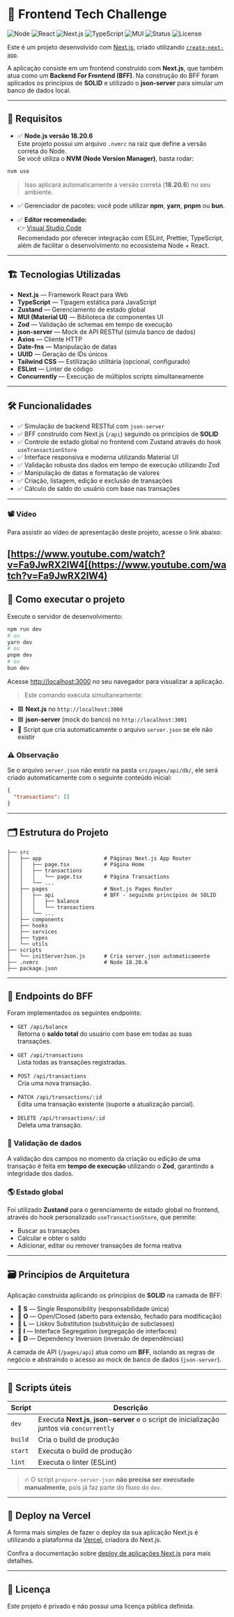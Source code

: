 # 🚀 Frontend Tech Challenge

![Node](https://img.shields.io/badge/Node-18.20.6-brightgreen)
![React](https://img.shields.io/badge/React-18-blue)
![Next.js](https://img.shields.io/badge/Next.js-Pages%20Router-black)
![TypeScript](https://img.shields.io/badge/TypeScript-5-blue)
![MUI](https://img.shields.io/badge/MUI-v5-blue)
![Status](https://img.shields.io/badge/Status-Development-yellow)
![License](https://img.shields.io/badge/License-Private-red)

Este é um projeto desenvolvido com [Next.js](https://nextjs.org), criado utilizando [`create-next-app`](https://nextjs.org/docs/app/api-reference/cli/create-next-app).

A aplicação consiste em um frontend construído com **Next.js**, que também atua como um **Backend For Frontend (BFF)**. Na construção do BFF foram aplicados os princípios de **SOLID** e utilizado o **json-server** para simular um banco de dados local.

---

## 🧰 Requisitos

- ✅ **Node.js versão 18.20.6**  
  Este projeto possui um arquivo `.nvmrc` na raiz que define a versão correta do Node.  
  Se você utiliza o **NVM (Node Version Manager)**, basta rodar:

```bash
nvm use
```

> Isso aplicará automaticamente a versão correta (**18.20.6**) no seu ambiente.

- ✅ Gerenciador de pacotes: você pode utilizar **npm**, **yarn**, **pnpm** ou **bun**.

- ✅ **Editor recomendado:**  
  👉 [Visual Studio Code](https://code.visualstudio.com/)  
  Recomendado por oferecer integração com ESLint, Prettier, TypeScript, além de facilitar o desenvolvimento no ecossistema Node + React.

---

## 🏗️ Tecnologias Utilizadas

- **Next.js** — Framework React para Web
- **TypeScript** — Tipagem estática para JavaScript
- **Zustand** — Gerenciamento de estado global
- **MUI (Material UI)** — Biblioteca de componentes UI
- **Zod** — Validação de schemas em tempo de execução
- **json-server** — Mock de API RESTful (simula banco de dados)
- **Axios** — Cliente HTTP
- **Date-fns** — Manipulação de datas
- **UUID** — Geração de IDs únicos
- **Tailwind CSS** — Estilização utilitária (opcional, configurado)
- **ESLint** — Linter de código
- **Concurrently** — Execução de múltiplos scripts simultaneamente

---

## 🛠️ Funcionalidades

- ✅ Simulação de backend RESTful com `json-server`
- ✅ BFF construído com Next.js (`/api`) seguindo os princípios de **SOLID**
- ✅ Controle de estado global no frontend com Zustand através do hook `useTransactionStore`
- ✅ Interface responsiva e moderna utilizando Material UI
- ✅ Validação robusta dos dados em tempo de execução utilizando Zod
- ✅ Manipulação de datas e formatação de valores
- ✅ Criação, listagem, edição e exclusão de transações
- ✅ Cálculo de saldo do usuário com base nas transações

---

### 📽️ Vídeo

Para assistir ao vídeo de apresentação deste projeto, acesse o link abaixo:

[https://www.youtube.com/watch?v=Fa9JwRX2lW4[(https://www.youtube.com/watch?v=Fa9JwRX2lW4)
---

## 🚀 Como executar o projeto

Execute o servidor de desenvolvimento:

```bash
npm run dev
# ou
yarn dev
# ou
pnpm dev
# ou
bun dev
```

Acesse [http://localhost:3000](http://localhost:3000) no seu navegador para visualizar a aplicação.

> Este comando executa simultaneamente:

- 🟩 **Next.js** no `http://localhost:3000`
- 🟦 **json-server** (mock do banco) no `http://localhost:3001`
- 🔧 Script que cria automaticamente o arquivo `server.json` se ele não existir

### ⚠️ Observação

Se o arquivo `server.json` não existir na pasta `src/pages/api/db/`, ele será criado automaticamente com o seguinte conteúdo inicial:

```json
{
  "transactions": []
}
```

---

## 🗂️ Estrutura do Projeto

```
├── src
│   ├── app                    # Páginas Next.js App Router
│   │   ├── page.tsx           # Página Home
│   │   ├── transactions
│   │   │   └── page.tsx       # Página Transactions
│   │   └── ...
│   ├── pages                  # Next.js Pages Router
│   │   ├── api                # BFF - seguindo princípios de SOLID
│   │   │   ├── balance
│   │   │   └── transactions
│   │   └── ...
│   ├── components
│   ├── hooks
│   ├── services
│   ├── types
│   └── utils
├── scripts
│   └── initServerJson.js      # Cria server.json automaticamente
├── .nvmrc                     # Node 18.20.6
├── package.json
```

---

## 🔗 Endpoints do BFF

Foram implementados os seguintes endpoints:

- `GET /api/balance`  
  Retorna o **saldo total** do usuário com base em todas as suas transações.

- `GET /api/transactions`  
  Lista todas as transações registradas.

- `POST /api/transactions`  
  Cria uma nova transação.

- `PATCH /api/transactions/:id`  
  Edita uma transação existente (suporte a atualização parcial).

- `DELETE /api/transactions/:id`  
  Deleta uma transação.

### 🔐 Validação de dados

A validação dos campos no momento da criação ou edição de uma transação é feita em **tempo de execução** utilizando o **Zod**, garantindo a integridade dos dados.

### 🌎 Estado global

Foi utilizado **Zustand** para o gerenciamento de estado global no frontend, através do hook personalizado `useTransactionStore`, que permite:

- Buscar as transações
- Calcular e obter o saldo
- Adicionar, editar ou remover transações de forma reativa

---

## 🗃️ Princípios de Arquitetura

Aplicação construída aplicando os princípios de **SOLID** na camada de BFF:

- 🔸 **S** — Single Responsibility (responsabilidade única)
- 🔸 **O** — Open/Closed (aberto para extensão, fechado para modificação)
- 🔸 **L** — Liskov Substitution (substituição de subclasses)
- 🔸 **I** — Interface Segregation (segregação de interfaces)
- 🔸 **D** — Dependency Inversion (inversão de dependências)

A camada de API (`/pages/api`) atua como um **BFF**, isolando as regras de negócio e abstraindo o acesso ao mock de banco de dados (`json-server`).

---

## 🚧 Scripts úteis

| Script  | Descrição                                                                                  |
| ------- | ------------------------------------------------------------------------------------------ |
| `dev`   | Executa **Next.js**, **json-server** e o script de inicialização juntos via `concurrently` |
| `build` | Cria o build de produção                                                                   |
| `start` | Executa o build de produção                                                                |
| `lint`  | Executa o linter (ESLint)                                                                  |

> 🔥 O script `prepare-server-json` **não precisa ser executado manualmente**, pois já faz parte do fluxo do `dev`.

---

## 🚀 Deploy na Vercel

A forma mais simples de fazer o deploy da sua aplicação Next.js é utilizando a plataforma da [Vercel](https://vercel.com/new), criadora do Next.js.

Confira a documentação sobre [deploy de aplicações Next.js](https://nextjs.org/docs/app/building-your-application/deploying) para mais detalhes.

---

## 📝 Licença

Este projeto é privado e não possui uma licença pública definida.
